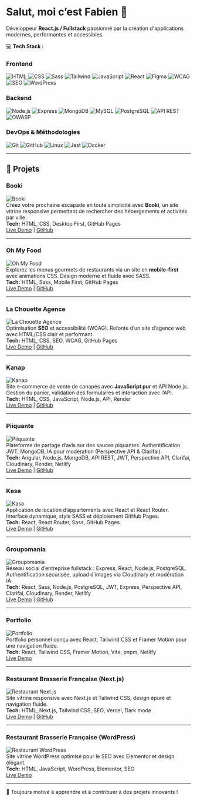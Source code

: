 # Salut, moi c’est Fabien 👋

Développeur **React.js / Fullstack** passionné par la création d'applications modernes, performantes et accessibles.  

💻 **Tech Stack :**  

### Frontend
![HTML](https://img.shields.io/badge/HTML-E34F26?style=for-the-badge&logo=html5&logoColor=white)
![CSS](https://img.shields.io/badge/CSS-1572B6?style=for-the-badge&logo=css3&logoColor=white)
![Sass](https://img.shields.io/badge/Sass-CC6699?style=for-the-badge&logo=sass&logoColor=white)
![Tailwind](https://img.shields.io/badge/Tailwind-06B6D4?style=for-the-badge&logo=tailwindcss&logoColor=white)
![JavaScript](https://img.shields.io/badge/JavaScript-323330?style=for-the-badge&logo=javascript&logoColor=white)
![React](https://img.shields.io/badge/React-20232A?style=for-the-badge&logo=react&logoColor=61DAFB)
![Figma](https://img.shields.io/badge/Figma-F24E1E?style=for-the-badge&logo=figma&logoColor=white)
![WCAG](https://img.shields.io/badge/WCAG-005A9C?style=for-the-badge&logoColor=white)
![SEO](https://img.shields.io/badge/SEO-008000?style=for-the-badge&logoColor=white)
![WordPress](https://img.shields.io/badge/WordPress-21759B?style=for-the-badge&logo=wordpress&logoColor=white)

### Backend
![Node.js](https://img.shields.io/badge/Node.js-339933?style=for-the-badge&logo=node.js&logoColor=white)
![Express](https://img.shields.io/badge/Express-000000?style=for-the-badge)
![MongoDB](https://img.shields.io/badge/MongoDB-47A248?style=for-the-badge&logo=mongodb&logoColor=white)
![MySQL](https://img.shields.io/badge/MySQL-4479A1?style=for-the-badge&logo=mysql&logoColor=white)
![PostgreSQL](https://img.shields.io/badge/PostgreSQL-336791?style=for-the-badge&logo=postgresql&logoColor=white)
![API REST](https://img.shields.io/badge/API%20REST-6CC24A?style=for-the-badge)
![OWASP](https://img.shields.io/badge/OWASP-000000?style=for-the-badge)

### DevOps & Méthodologies
![Git](https://img.shields.io/badge/Git-F05032?style=for-the-badge&logo=git&logoColor=white)
![GitHub](https://img.shields.io/badge/GitHub-181717?style=for-the-badge&logo=github&logoColor=white)
![Linux](https://img.shields.io/badge/Linux-333333?style=for-the-badge&logo=linux&logoColor=white)
![Jest](https://img.shields.io/badge/Jest-C21325?style=for-the-badge&logo=jest&logoColor=white)
![Docker](https://img.shields.io/badge/Docker-2496ED?style=for-the-badge&logo=docker&logoColor=white)

---

## 🌟 Projets

### Booki
![Booki](./images/booki.webp)  
Créez votre prochaine escapade en toute simplicité avec **Booki**, un site vitrine responsive permettant de rechercher des hébergements et activités par ville.  
**Tech:** HTML, CSS, Desktop First, GitHub Pages  
[Live Demo](https://mister2dev.github.io/Fabien_D_2_20012022/) | [GitHub](https://github.com/mister2dev/Fabien_D_2_20012022)

---

### Oh My Food
![Oh My Food](./images/ohmyfood.webp)  
Explorez les menus gourmets de restaurants via un site en **mobile-first** avec animations CSS. Design moderne et fluide avec SASS.  
**Tech:** HTML, Sass, Mobile First, GitHub Pages  
[Live Demo](https://mister2dev.github.io/FabienD_3_15022022/) | [GitHub](https://github.com/mister2dev/FabienD_3_15022022)

---

### La Chouette Agence
![La Chouette Agence](./images/chouette.webp)  
Optimisation **SEO** et accessibilité (WCAG). Refonte d’un site d’agence web avec HTML/CSS clair et performant.  
**Tech:** HTML, CSS, SEO, WCAG, GitHub Pages  
[Live Demo](https://mister2dev.github.io/FabienD_4_19042022/) | [GitHub](https://github.com/mister2dev/FabienD_4_19042022)

---

### Kanap
![Kanap](./images/kanap.webp)  
Site e-commerce de vente de canapés avec **JavaScript pur** et API Node.js. Gestion du panier, validation des formulaires et interaction avec l’API.  
**Tech:** HTML, CSS, JavaScript, Node.js, API, Render  
[Live Demo](https://fabiend-5-23052022.onrender.com/) | [GitHub](https://github.com/mister2dev/FabienD_5_23052022)

---

### Piiquante
![Piiquante](./images/piiquante.webp)  
Plateforme de partage d’avis sur des sauces piquantes. Authentification JWT, MongoDB, IA pour modération (Perspective API & Clarifai).  
**Tech:** Angular, Node.js, MongoDB, API REST, JWT, Perspective API, Clarifai, Cloudinary, Render, Netlify  
[Live Demo](https://piiquante-hot-takes.netlify.app/) | [GitHub](https://github.com/mister2dev/FabienD_6_10102023)

---

### Kasa
![Kasa](./images/kasa.webp)  
Application de location d’appartements avec React et React Router. Interface dynamique, style SASS et déploiement GitHub Pages.  
**Tech:** React, React Router, Sass, GitHub Pages  
[Live Demo](https://mister2dev.github.io/kasa/) | [GitHub](https://github.com/mister2dev/kasa)

---

### Groupomania
![Groupomania](./images/groupomania.webp)  
Réseau social d’entreprise fullstack : Express, React, Node.js, PostgreSQL. Authentification sécurisée, upload d’images via Cloudinary et modération IA.  
**Tech:** React, Sass, Node.js, PostgreSQL, JWT, Express, Perspective API, Clarifai, Cloudinary, Render, Netlify  
[Live Demo](https://groupomania-demo.netlify.app) | [GitHub](https://github.com/mister2dev/Groupomania_demo)

---

### Portfolio
![Portfolio](./images/portfolio.webp)  
Portfolio personnel conçu avec React, Tailwind CSS et Framer Motion pour une navigation fluide.  
**Tech:** React, Tailwind CSS, Framer Motion, Vite, pnpm, Netlify  
[Live Demo](https://portfoliofab.netlify.app/)

---

### Restaurant Brasserie Française (Next.js)
![Restaurant Next.js](./images/resto.webp)  
Site vitrine responsive avec Next.js et Tailwind CSS, design épuré et navigation fluide.  
**Tech:** HTML, Next.js, Tailwind CSS, SEO, Vercel, Dark mode  
[Live Demo](https://restaurant-brasserie-francaise.vercel.app/) | [GitHub](https://github.com/mister2dev/next-app)

---

### Restaurant Brasserie Française (WordPress)
![Restaurant WordPress](./images/resto-wp.webp)  
Site vitrine WordPress optimisé pour le SEO avec Elementor et design élégant.  
**Tech:** HTML, JavaScript, WordPress, Elementor, SEO  
[Live Demo](https://site-restauration.free.nf/)

---

💬 Toujours motivé à apprendre et à contribuer à des projets innovants !
